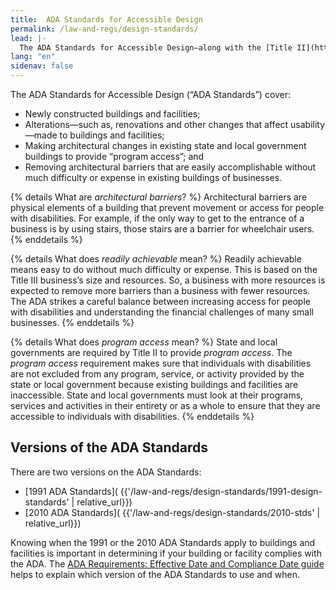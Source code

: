 ```yaml
---
title:  ADA Standards for Accessible Design
permalink: /law-and-regs/design-standards/
lead: |-
  The ADA Standards for Accessible Design—along with the [Title II](https://www.ada.gov/regs2010/titleII_2010/titleII_2010_regulations.htm) and [Title III](https://www.ada.gov/regs2010/titleIII_2010/titleIII_2010_regulations.htm) regulations—say what is required for a building or facility to be physically accessible to people with disabilities.
lang: "en"
sidenav: false
---
```


The ADA Standards for Accessible Design (“ADA Standards”) cover:
- Newly constructed buildings and facilities;
- Alterations—such as, renovations and other changes that affect usability—made to
buildings and facilities;
- Making architectural changes in existing state and local government buildings to provide “program access”; and
- Removing architectural barriers that are easily accomplishable without much difficulty
or expense in existing buildings of businesses.

{% details What are <em>architectural barriers</em>? %}
Architectural barriers are physical elements of a building that prevent movement or access for people with disabilities. For example, if the only way to get to the entrance of a business is by using stairs, those stairs are a barrier for wheelchair users.
{% enddetails %}

{% details What does <em>readily achievable</em> mean? %}
Readily achievable means easy to do without much difficulty or expense. This is based on the Title III business’s size and resources. So, a business with more resources is expected to remove more barriers than a business with fewer resources. The ADA strikes a careful balance between increasing access for people with disabilities and understanding the financial challenges of many small businesses.
{% enddetails %}

{% details What does <em>program access</em> mean? %}
State and local governments are required by Title II to provide *program access*. The *program access* requirement makes sure that individuals with disabilities are not excluded from any program, service, or activity provided by the state or local government because existing buildings and facilities are inaccessible. State and local governments must look at their programs, services and activities in their entirety or as a whole to ensure that they are accessible to individuals with disabilities.
{% enddetails %}

## Versions of the ADA Standards

There are two versions on the ADA Standards:

- [1991 ADA Standards]( {{'/law-and-regs/design-standards/1991-design-standards' | relative_url}})
- [2010 ADA Standards]( {{'/law-and-regs/design-standards/2010-stds' | relative_url}})

Knowing when the 1991 or the 2010 ADA Standards apply to buildings and facilities is important in determining if your building or facility complies with the ADA. The [ADA Requirements: Effective Date and Compliance Date guide](https://www.ada.gov/revised_effective_dates-2010.htm) helps to explain which version of the ADA Standards to use and when.
